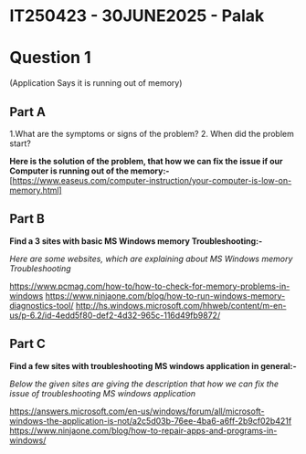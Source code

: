 # IT250423 - 30JUNE2025 -  Palak

# Question 1

(Application Says it is running out of memory)

## Part A
1.What are the symptoms or signs of the problem?
2. When did the problem start?

**Here is the solution of the problem, that how we can fix the issue if our Computer is running out of the memory:-**
[https://www.easeus.com/computer-instruction/your-computer-is-low-on-memory.html]


## Part B
**Find a  3 sites with basic MS Windows memory Troubleshooting:-**

*Here are some websites, which are explaining about MS Windows memory Troubleshooting*

https://www.pcmag.com/how-to/how-to-check-for-memory-problems-in-windows
https://www.ninjaone.com/blog/how-to-run-windows-memory-diagnostics-tool/
http://hs.windows.microsoft.com/hhweb/content/m-en-us/p-6.2/id-4edd5f80-def2-4d32-965c-116d49fb9872/


## Part C
**Find a few sites with troubleshooting MS windows application in general:-**

*Below the given sites are giving the description that how we can fix the issue of troubleshooting MS windows application*

https://answers.microsoft.com/en-us/windows/forum/all/microsoft-windows-the-application-is-not/a2c5d03b-76ee-4ba6-a6ff-2b9cf02b421f
https://www.ninjaone.com/blog/how-to-repair-apps-and-programs-in-windows/







